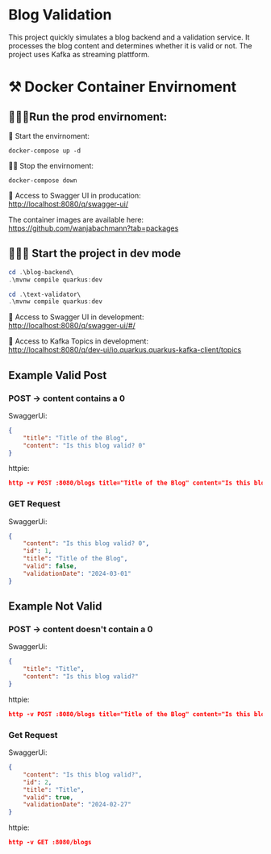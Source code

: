 # Blog Validation

This project quickly simulates a blog backend and a validation service.
It processes the blog content and determines whether it is valid or not.
The project uses Kafka as streaming plattform.

# ⚒️ Docker Container Envirnoment

## 🏃🏻‍♂️Run the prod envirnoment:

💨 Start the envirnoment:

```Shell
docker-compose up -d
```

🤚🏻 Stop the envirnoment:

```Shell
docker-compose down
```

🔗 Access to Swagger UI in producation:<br>
[http://localhost:8080/q/swagger-ui/](http://localhost:8080/q/swagger-ui/)

The container images are available here:
https://github.com/wanjabachmann?tab=packages

## 🧑🏻‍💻 Start the project in dev mode

```PowerShell
cd .\blog-backend\
.\mvnw compile quarkus:dev
```

```PowerShell
cd .\text-validator\
.\mvnw compile quarkus:dev
```

🔗 Access to Swagger UI in development:<br>
[http://localhost:8080/q/swagger-ui/#/](http://localhost:8080/q/swagger-ui/#/)

🔗 Access to Kafka Topics in development:<br>
[http://localhost:8080/q/dev-ui/io.quarkus.quarkus-kafka-client/topics](http://localhost:8080/q/dev-ui/io.quarkus.quarkus-kafka-client/topics)

## Example Valid Post

### POST → content contains a 0

SwaggerUi:

```JSON
{
    "title": "Title of the Blog",
    "content": "Is this blog valid? 0"
}
```

httpie:

```JSON
http -v POST :8080/blogs title="Title of the Blog" content="Is this blog valid? 0"
```

### GET Request

SwaggerUi:

```JSON
{
    "content": "Is this blog valid? 0",
    "id": 1,
    "title": "Title of the Blog",
    "valid": false,
    "validationDate": "2024-03-01"
}
```

## Example Not Valid

### POST → content **doesn't** contain a 0

SwaggerUi:

```JSON
{
    "title": "Title",
    "content": "Is this blog valid?"
}
```

httpie:

```JSON
http -v POST :8080/blogs title="Title of the Blog" content="Is this blog valid?"
```

### Get Request

SwaggerUi:

```JSON
{
    "content": "Is this blog valid?",
    "id": 2,
    "title": "Title",
    "valid": true,
    "validationDate": "2024-02-27"
}
```

httpie:

```JSON
http -v GET :8080/blogs
```
